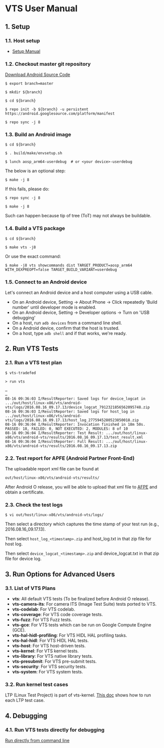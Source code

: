 # VTS User Manual

## 1. Setup

### 1.1. Host setup

* [Setup Manual](setup/index.md)

### 1.2. Checkout master git repository

[Download Android Source Code](https://source.android.com/source/downloading.html)

`$ export branch=master`

`$ mkdir ${branch}`

`$ cd ${branch}`

`$ repo init -b ${branch} -u persistent https://android.googlesource.com/platform/manifest`

`$ repo sync -j 8`

### 1.3. Build an Android image

`$ cd ${branch}`

`$ . build/make/envsetup.sh`

`$ lunch aosp_arm64-userdebug  # or <your device>-userdebug`

The below is an optional step:

`$ make -j 8`

If this fails, please do:

`$ repo sync -j 8`

`$ make -j 8`

Such can happen because tip of tree (ToT) may not always be buildable.

### 1.4. Build a VTS package

`$ cd ${branch}`

`$ make vts -j8`

Or use the exact command:

`$ make -j8 vts showcommands dist TARGET_PRODUCT=aosp_arm64 WITH_DEXPREOPT=false TARGET_BUILD_VARIANT=userdebug`

### 1.5. Connect to an Android device

Let's connect an Android device and a host computer using a USB cable.

* On an Android device, Setting -> About Phone -> Click repeatedly 'Build number' until developer mode is enabled.
* On an Android device, Setting -> Developer options -> Turn on 'USB debugging'
* On a host, run `adb devices` from a command line shell.
* On a Android device, confirm that the host is trusted.
* On a host, type `adb shell` and if that works, we're ready.

## 2. Run VTS Tests

### 2.1. Run a VTS test plan

`$ vts-tradefed`

`> run vts`

```
…
…
08-16 09:36:03 I/ResultReporter: Saved logs for device_logcat in .../out/host/linux-x86/vts/android-vts/logs/2016.08.16_09.17.13/device_logcat_7912321856562095748.zip
08-16 09:36:03 I/ResultReporter: Saved logs for host_log in .../out/host/linux-x86/vts/android-vts/logs/2016.08.16_09.17.13/host_log_2775945280523850018.zip
08-16 09:36:04 I/ResultReporter: Invocation finished in 18m 50s. PASSED: 18, FAILED: 0, NOT EXECUTED: 2, MODULES: 8 of 10
08-16 09:36:04 I/ResultReporter: Test Result: .../out/host/linux-x86/vts/android-vts/results/2016.08.16_09.17.13/test_result.xml
08-16 09:36:04 I/ResultReporter: Full Result: .../out/host/linux-x86/vts/android-vts/results/2016.08.16_09.17.13.zip
```

### 2.2. Test report for APFE (Android Partner Front-End)

The uploadable report xml file can be found at

`out/host/linux-x86/vts/android-vts/results/`

After Android O release, you will be able to upload that xml file to [AFPE](https://partner.android.com)
and obtain a certificate.

### 2.3. Check the test logs

`$ vi out/host/linux-x86/vts/android-vts/logs/`

Then select a directory which captures the time stamp of your test run (e.g., 2016.08.16_09.17.13).

Then select `host_log_<timestamp>.zip` and host_log.txt in that zip file for host log.

Then select `device_logcat_<timestamp>.zip` and device_logcat.txt in that zip file for device log.

## 3. Run Options for Advanced Users

### 3.1. List of VTS Plans

* __vts__: All default VTS tests (To be finalized before Android O release).
* __vts-camera-its__: For camera ITS (Image Test Suite) tests ported to VTS.
* __vts-codelab__: For VTS codelab.
* __vts-coverage__: For VTS code coverage tests.
* __vts-fuzz__: For VTS Fuzz tests.
* __vts-gce__: For VTS tests which can be run on Google Compute Engine (GCE).
* __vts-hal-hidl-profiling__: For VTS HIDL HAL profiling tasks.
* __vts-hal-hidl__: For VTS HIDL HAL tests.
* __vts-host__: For VTS host-driven tests.
* __vts-kernel__: For VTS kernel tests.
* __vts-library__: For VTS native library tests.
* __vts-presubmit__: For VTS pre-submit tests.
* __vts-security__: For VTS security tests.
* __vts-system__: For VTS system tests.

### 3.2. Run kernel test cases

LTP (Linux Test Project) is part of vts-kernel.
[This doc](developer_testing/kernel/ltp.md) shows how to run each LTP test case.

## 4. Debugging

### 4.1. Run VTS tests directly for debugging

[Run directly from command line](testcase_develop_manual/run_vts_directly.md)
